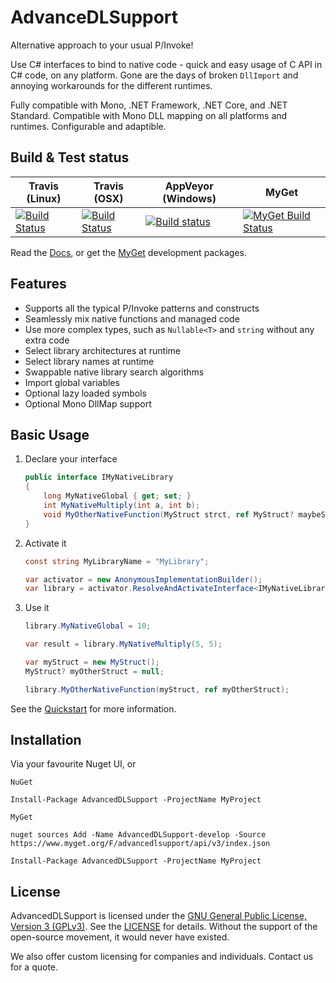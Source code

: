 # AdvanceDLSupport
Alternative approach to your usual P/Invoke!

Use C# interfaces to bind to native code - quick and easy usage of C API in C# code, on any platform. 
Gone are the days of broken `DllImport` and annoying workarounds for the different runtimes.

Fully compatible with Mono, .NET Framework, .NET Core, and .NET Standard. Compatible with Mono DLL mapping on all 
platforms and runtimes. Configurable and adaptible.

## Build & Test status
| Travis (Linux)          | Travis (OSX)            | AppVeyor (Windows)      | MyGet                         |
| ----------------------- | ----------------------- | ----------------------- | ----------------------------- |
| [![Build Status][1]][2] | [![Build Status][3]][4] | [![Build status][5]][6] | [![MyGet Build Status][7]][8] |

Read the [Docs][9], or get the [MyGet][10] development packages.

## Features
* Supports all the typical P/Invoke patterns and constructs
* Seamlessly mix native functions and managed code
* Use more complex types, such as `Nullable<T>` and `string` without any extra code
* Select library architectures at runtime
* Select library names at runtime
* Swappable native library search algorithms
* Import global variables 
* Optional lazy loaded symbols
* Optional Mono DllMap support

## Basic Usage

1. Declare your interface

	```cs
	public interface IMyNativeLibrary
	{
		long MyNativeGlobal { get; set; }
		int MyNativeMultiply(int a, int b);
		void MyOtherNativeFunction(MyStruct strct, ref MyStruct? maybeStruct);
	}
	```

2. Activate it
	```cs
	const string MyLibraryName = "MyLibrary";

	var activator = new AnonymousImplementationBuilder();
	var library = activator.ResolveAndActivateInterface<IMyNativeLibrary>(MyLibraryName);
	```

3. Use it

	```cs
	library.MyNativeGlobal = 10;

	var result = library.MyNativeMultiply(5, 5);

	var myStruct = new MyStruct();
	MyStruct? myOtherStruct = null;

	library.MyOtherNativeFunction(myStruct, ref myOtherStruct);
	```

See the [Quickstart][11] for more information.

## Installation

Via your favourite Nuget UI, or

`NuGet`
```
Install-Package AdvancedDLSupport -ProjectName MyProject
```

`MyGet`
```
nuget sources Add -Name AdvancedDLSupport-develop -Source https://www.myget.org/F/advancedlsupport/api/v3/index.json
```
```
Install-Package AdvancedDLSupport -ProjectName MyProject
```

## License
AdvancedDLSupport is licensed under the [GNU General Public License, Version 3 (GPLv3)][12]. See the [LICENSE][13] for
details. Without the support of the open-source movement, it would never have existed.

We also offer custom licensing for companies and individuals. Contact us for a quote.


[1]: https://travis-matrix-badges.herokuapp.com/repos/Firwood-Software/AdvanceDLSupport/branches/master/1
[2]: https://travis-ci.org/Firwood-Software/AdvanceDLSupport

[3]: https://travis-matrix-badges.herokuapp.com/repos/Firwood-Software/AdvanceDLSupport/branches/master/2 
[4]: https://travis-ci.org/Firwood-Software/AdvanceDLSupport

[5]: https://ci.appveyor.com/api/projects/status/vx6kskvtgv79uwvo?svg=true
[6]: https://ci.appveyor.com/project/Nihlus/advancedlsupport-dnwes

[7]: https://www.myget.org/BuildSource/Badge/advancedlsupport?identifier=81802e0b-f4f6-4939-93a9-9edb54b134e6
[8]: https://www.myget.org

[9]: https://firwood-software.github.io/AdvanceDLSupport
[10]: https://www.myget.org/gallery/advancedlsupport

[11]: docs/quickstart.md

[12]: https://www.gnu.org/licenses/gpl-3.0.en.html
[13]: LICENSE